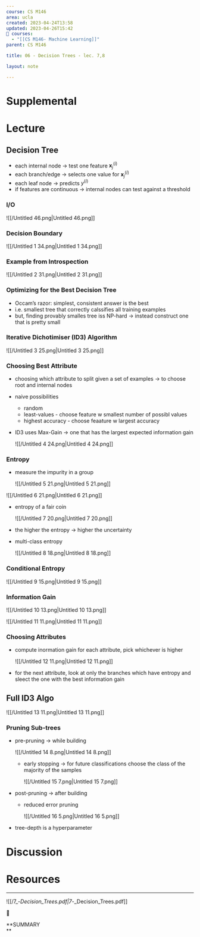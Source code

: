 ```yaml
---
course: CS M146
area: ucla
created: 2023-04-24T13:58
updated: 2023-04-26T15:42
📕 courses:
  - "[[CS M146- Machine Learning]]"
parent: CS M146

title: 06 - Decision Trees - lec. 7,8

layout: note

---
```

# Supplemental

# Lecture

## Decision Tree

- each internal node → test one feature $\bm x_j^{(i)}$﻿
- each branch/edge → selects one value for $\bm x_j^{(i)}$﻿
- each leaf node → predicts $y^{(i)}$﻿
- if features are continuous → internal nodes can test against a threshold

### I/O

![[/Untitled 46.png|Untitled 46.png]]

### Decision Boundary

![[/Untitled 1 34.png|Untitled 1 34.png]]

### Example from Introspection

![[/Untitled 2 31.png|Untitled 2 31.png]]

### Optimizing for the Best Decision Tree

- Occam’s razor: simplest, consistent answer is the best
- i.e. smallest tree that correctly calssifies all training examples
- but, finding provably smalles tree iss NP-hard → instead construct one that is pretty small

### Iterative Dichotimiser (ID3) Algorithm

![[/Untitled 3 25.png|Untitled 3 25.png]]

  

### Choosing Best Attribute

- choosing which attribute to split given a set of examples → to choose root and internal nodes
- naive possibilities
    - random
    - least-values - choose feature w smallest number of possibl values
    - highest accuracy - choose feaature w largest accuracy
- ID3 uses Max-Gain → one that has the largest expected information gain
    
    ![[/Untitled 4 24.png|Untitled 4 24.png]]
    

### Entropy

- measure the impurity in a group
    
    ![[/Untitled 5 21.png|Untitled 5 21.png]]
    

![[/Untitled 6 21.png|Untitled 6 21.png]]

- entropy of a fair coin
    
    ![[/Untitled 7 20.png|Untitled 7 20.png]]
    
- the higher the entropy → higher the uncertainty
- multi-class entropy
    
    ![[/Untitled 8 18.png|Untitled 8 18.png]]
    

### Conditional Entropy

![[/Untitled 9 15.png|Untitled 9 15.png]]

### Information Gain

![[/Untitled 10 13.png|Untitled 10 13.png]]

![[/Untitled 11 11.png|Untitled 11 11.png]]

### Choosing Attributes

- compute inormation gain for each attribute, pick whichever is higher
    
    ![[/Untitled 12 11.png|Untitled 12 11.png]]
    
- for the next attribute, look at only the branches which have entropy and sleect the one with the best information gain

## Full ID3 Algo

![[/Untitled 13 11.png|Untitled 13 11.png]]

### Pruning Sub-trees

- pre-pruning → while building
    
    ![[/Untitled 14 8.png|Untitled 14 8.png]]
    
    - early stopping → for future classifications choose the class of the majority of the samples
        
        ![[/Untitled 15 7.png|Untitled 15 7.png]]
        
- post-pruning → after building
    - reduced error pruning
        
        ![[/Untitled 16 5.png|Untitled 16 5.png]]
        
- tree-depth is a hyperparameter

# Discussion

  

# Resources

---

![[/7_-_Decision_Trees.pdf|7_-_Decision_Trees.pdf]]

📌

**SUMMARY  
**